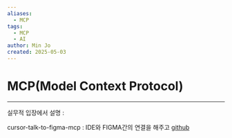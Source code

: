 ```yaml
---
aliases:
  - MCP
tags:
  - MCP
  - AI
author: Min Jo
created: 2025-05-03
---
```

# MCP(Model Context Protocol)
----
실무적 입장에서 설명 : 

cursor-talk-to-figma-mcp : IDE와 FIGMA간의 연결을 해주고 
[github](https://github.com/sonnylazuardi/cursor-talk-to-figma-mcp)


